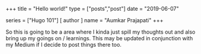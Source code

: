 +++
title = "Hello world!"
type = ["posts","post"]
date = "2019-06-07"

series = ["Hugo 101"]
[ author ]
  name = "Aumkar Prajapati"
+++

So this is going to be a area where I kinda just spill my thoughts out and also bring up my goings on / learnings. This may be updated in conjunction with my Medium if I decide to post things there too. 
